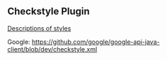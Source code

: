 

## Checkstyle Plugin

[Descriptions of styles](http://checkstyle.sourceforge.net/style_configs.html)

Google: https://github.com/google/google-api-java-client/blob/dev/checkstyle.xml

